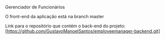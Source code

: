 Gerenciador de Funcionários

O front-end da aplicação está na branch master

Link para o repositório que contém o back-end do projeto: [https://github.com/GustavoManoelSantos/employeemanager-backend.git]
